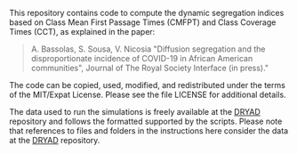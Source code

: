 This repository contains code to compute the dynamic segregation
indices based on Class Mean First Passage Times (CMFPT) and Class
Coverage Times (CCT), as explained in the paper:  

>  A. Bassolas, S. Sousa, V. Nicosia
>  "Diffusion segregation and the disproportionate incidence of
>  COVID-19 in African American communities", Journal of The Royal
>  Society Interface (in press)."

The code can be copied, used, modified, and redistributed under the
terms of the MIT/Expat License. Please see the file LICENSE for
additional details.

The data used to run the simulations is freely available at the
[DRYAD][1] repository and follows the
formatted supported by the scripts. Please note that references
to files and folders in the instructions here consider the data
at the [DRYAD][1] repository.

[1]: https://doi.org/10.5061/dryad.hqbzkh1f9 "DRYAD"
